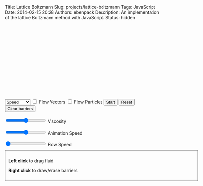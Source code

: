 Title: Lattice Boltzmann
Slug: projects/lattice-boltzmann
Tags: JavaScript
Date: 2014-02-15 20:28
Authors: ebenpack
Description: An implementation of the lattice Boltzmann method with JavaScript.
Status: hidden

<div class="main" style="position:relative;">
            <div class="canvases" style="position: relative; height: 240px; width: 600px;">
                <canvas id="boltzmann" style="background-color: #9044FF; position: absolute; left: 0; top: 0;" width='600' height='240'></canvas>
                <canvas id="vectorcanvas" style="position: absolute; left: 0; top: 0;; pointer-events: none" width='600' height='240'></canvas>
                <canvas id="particlecanvas" style="position: absolute; left: 0; top: 0; pointer-events: none" width='600' height='240'></canvas>
                <canvas id="barriercanvas" style="position: absolute; left: 0; top: 0; pointer-events: none" width='600' height='240'></canvas>
            </div>
             <div id="controls" class="controls">   
                <select id="drawmode">
                    <option value="speed">Speed</option>
                    <option value="xvelocity">X Velocity</option>
                    <option value="yvelocity">Y Velocity</option>
                    <option value="density">Density</option>
                    <option value="curl">Curl</option>
                    <option value="nothing">Nothing</option>
                </select>
                <label><input id="flowvectors" type="checkbox" name="flowvectors"> Flow Vectors</label>
                <label><input id="flowparticles" type="checkbox" name="flowparticles"> Flow Particles</label>
                <button id="play">Start</button>
                <button id="reset">Reset</button>
                <button id="clearbarriers">Clear barriers</button>
                <br>
                <br>
                <label><input id="viscosity" type="range" name="viscosity" min="2" max="50"> Viscosity</label><br><br>
                <label><input id="speed" type="range" name="anim-speed" min="1" max="15"> Animation Speed</label>
                <br><br>
                <label><input id="flow-speed" type="range" name="flow-speed" value="0" min="0" max="100"> Flow Speed</label>
            </div>
            <div style="border:1px solid gray; width: 600px; padding: 10px; margin-top:10px;">
                <p><b>Left click</b> to drag fluid</p>
                <p><b>Right click</b> to draw/erase barriers</p>
            </div>
            <div id="debug"></div>
        </div>
        <script src="{filename}/js/boltz-init.js"></script>
        <script src="{filename}/js/boltz-draw.js"></script>
        <script src="{filename}/js/boltz-events.js"></script>
        <script src="{filename}/js/boltz-main.js"></script>